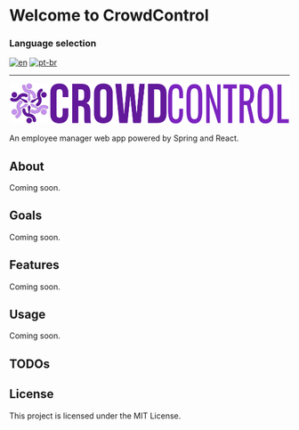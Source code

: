 # Welcome to CrowdControl

### Language selection

[![en](https://img.shields.io/badge/lang-en-red.svg)](https://github.com/Caio-HBS/CrowdControl/blob/main/README.md)
[![pt-br](https://img.shields.io/badge/lang-pt--br-green.svg)](https://github.com/Caio-HBS/CrowdControl/blob/main/README-pt-br.md)

---

![CrowdControl logo](assets/logo-full.png)

An employee manager web app powered by Spring and React.

## About

Coming soon.

## Goals

Coming soon.

## Features

Coming soon.

## Usage

Coming soon.

## TODOs

## License

This project is licensed under the MIT License.
